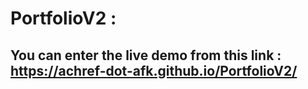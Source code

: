 # PortfolioV2 :
## You can enter the live demo from this link : https://achref-dot-afk.github.io/PortfolioV2/
